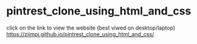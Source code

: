 # pintrest_clone_using_html_and_css
click on the link to view the website (best viwed on desktop/laptop)
https://zjimpi.github.io/pintrest_clone_using_html_and_css/
